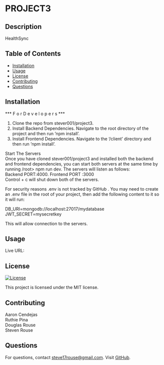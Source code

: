 # PROJECT3

## Description
HealthSync

## Table of Contents
- [Installation](#installation)
- [Usage](#usage)
- [License](#license)
- [Contributing](#contributing)
- [Questions](#questions)

## Installation
***  F o r  D e v e l o p e r s  ***  

1. Clone the repo from stever001/project3. 
2.  Install Backend Dependencies. Navigate to the root directory of the project and then run ’npm install’. 
3. Install Frontend Dependencies. Navigate to the ‘/client’ directory and then run ’npm install’. 

Start The Servers  
Once you have cloned stever001/project3 and installed both the backend and frontend dependencies, you can start both servers at the same time by running /root> npm run dev.   The servers will listen as follows:  
Backend  PORT:4000. 
Frontend  PORT :3000  
Control + c will shut down both of the servers. 

For security reasons .env is not tracked by GitHub  .  You may need to create an .env file in the root of your project, then add the following content to it so it will run:  

DB_URI=mongodb://localhost:27017/mydatabase  
JWT_SECRET=mysecretkey

This will allow connection to the servers.

## Usage
Live URL:


## License
[![License](https://img.shields.io/badge/License-MIT-blue.svg)](LICENSE)

This project is licensed under the MIT license.

## Contributing
Aaron Cendejas  
Ruthie Pina  
Douglas Rouse  
Steven Rouse  



## Questions
For questions, contact steve17rouse@gmail.com. Visit [GitHub](https://github.com/stever001).